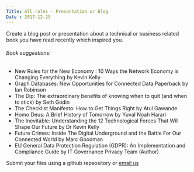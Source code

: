```yaml
---
Title: All roles - Presentation or Blog
Date : 2017-12-29
---
```

Create a blog post or presentation about a technical or business related book you have read recently which inspired you.

###### Book suggestions:
- New Rules for the New Economy : 10 Ways the Network Economy is Changing Everything by Kevin Kelly
- Graph Databases: New Opportunities for Connected Data Paperback by Ian Robinson
- The Dip: The extraordinary benefits of knowing when to quit (and when to stick) by Seth Godin
- The Checklist Manifesto: How to Get Things Right by Atul Gawande
- Homo Deus: A Brief History of Tomorrow by Yuval Noah Harari 
- The Inevitable: Understanding the 12 Technological Forces That Will Shape Our Future by Dr Kevin Kelly
- Future Crimes: Inside The Digital Underground and the Battle For Our Connected World by Marc Goodman
- EU General Data Protection Regulation (GDPR): An Implementation and Compliance Guide by IT Governance Privacy Team (Author)
 
Submit your files using a github repsository or [email us](mailto:project-cx@photobox.com)
